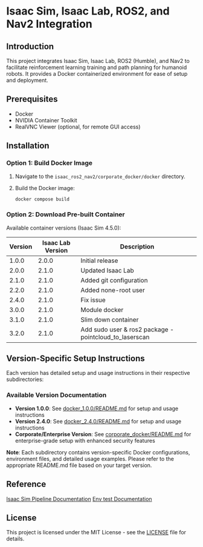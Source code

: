 # Isaac Sim, Isaac Lab, ROS2, and Nav2 Integration

## Introduction

This project integrates Isaac Sim, Isaac Lab, ROS2 (Humble), and Nav2 to facilitate reinforcement learning training and path planning for humanoid robots. It provides a Docker containerized environment for ease of setup and deployment.

## Prerequisites

*   Docker
*   NVIDIA Container Toolkit
*   RealVNC Viewer (optional, for remote GUI access)

## Installation

### Option 1: Build Docker Image

1.  Navigate to the `isaac_ros2_nav2/corporate_docker/docker` directory.
2.  Build the Docker image:

    ```bash
    docker compose build
    ```

### Option 2: Download Pre-built Container

Available container versions (Isaac Sim 4.5.0):

| Version | Isaac Lab Version | Description |
|---------|-------------------|-------------|
| 1.0.0   | 2.0.0            | Initial release |
| 2.0.0   | 2.1.0            | Updated Isaac Lab |
| 2.1.0   | 2.1.0            | Added git configuration |
| 2.2.0   | 2.1.0            | Added none-root user |
| 2.4.0   | 2.1.0            | Fix issue |
| 3.0.0   | 2.1.0            | Module docker |
| 3.1.0   | 2.1.0            | Slim down container |
| 3.2.0   | 2.1.0            | Add sudo user & ros2 package - pointcloud_to_laserscan|

## Version-Specific Setup Instructions

Each version has detailed setup and usage instructions in their respective subdirectories:

### Available Version Documentation

- **Version 1.0.0**: See [docker_1.0.0/README.md](docker_1.0.0/README.md) for setup and usage instructions
- **Version 2.4.0**: See [docker_2.4.0/README.md](docker_2.4.0/README.md) for setup and usage instructions  
- **Corporate/Enterprise Version**: See [corporate_docker/README.md](corporate_docker/README.md) for enterprise-grade setup with enhanced security features


**Note**: Each subdirectory contains version-specific Docker configurations, environment files, and detailed usage examples. Please refer to the appropriate README.md file based on your target version.




## Reference
[Isaac Sim Pipeline Documentation](https://hackmd.io/jbBMe9ykQ5-ySglpPR_OZg)
[Env test Documentation](https://hackmd.io/@5iL7ddA_RuWVhFgwFXQa-g/HkRXOO9slg)

## License

This project is licensed under the MIT License - see the [LICENSE](LICENSE) file for details.



